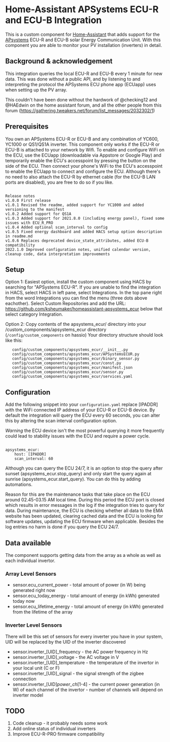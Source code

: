 # Home-Assistant APSystems ECU-R and ECU-B Integration
This is a custom component for [Home-Assistant](http://home-assistant.io) that adds support for the [APsystems](http://www.apsystems.com) ECU-R and ECU-B solar Energy Communication Unit. With this component you are able to monitor your PV installation (inverters) in detail.


## Background & acknowledgement
This integration queries the local ECU-R and ECU-B every 1 minute for new data. This was done without a public API, and by listening to and interpreting the protocol the APSystems ECU phone app (ECUapp) uses when setting up the PV array.

This couldn't have been done without the hardwork of @checking12 and @HAEdwin on the home assistant forum, and all the other people from this forum (https://gathering.tweakers.net/forum/list_messages/2032302/1)

## Prerequisites
You own an APSystems ECU-R or ECU-B and any combination of YC600, YC1000 or QS1/QS1A inverter.
This component only works if the ECU-R or ECU-B is attached to your network by Wifi. To enable and configure WiFi on the ECU, use the ECUapp (downloadable via Appstore or Google Play) and temporarily enable the ECU's accesspoint by pressing the button on the side of the ECU. Then connect your phone's WiFi to the ECU's accesspoint to enable the ECUapp to connect and configure the ECU.
Although there's no need to also attach the ECU-R by ethernet cable (for the ECU-B LAN ports are disabled), you are free to do so if you like.
```

Release notes
v1.0.0 First release
v1.0.1 Revised the readme, added support for YC1000 and added versioning to the manifest
v1.0.2 Added support for QS1A
v1.0.3 Added support for 2021.8.0 (including energy panel), fixed some issues with ECU_R_PRO
v1.0.4 Added optional scan_interval to config
v1.0.5 Fixed energy dashboard and added HACS setup option description in readme.md
v1.0.6 Replaces deprecated device_state_attributes, added ECU-B compatibility
2022.1.0 Improved configuration notes, unified calendar version, cleanup code, data interpretation improvements
```

## Setup
Option 1:
Easiest option, install the custom component using HACS by searching for "APSystems ECU-R". If you are unable to find the integration in HACS, select HACS in left pane, select Integrations. In the top pane right from the word Integrations you can find the menu (three dots above eachother). Select Custom Repositories and add the URL: https://github.com/ksheumaker/homeassistant-apsystems_ecur below that select category Integration.

Option 2:
Copy contents of the apsystems_ecur/ directory into your <HA-CONFIG>/custom_components/apsystems_ecur directory (```/config/custom_components``` on hassio)
Your directory structure should look like this:
```
   config/custom_components/apsystems_ecur/__init__.py
   config/custom_components/apsystems_ecur/APSystemsECUR.py
   config/custom_components/apsystems_ecur/binary_sensor.py
   config/custom_components/apsystems_ecur/const.py
   config/custom_components/apsystems_ecur/manifest.json
   config/custom_components/apsystems_ecur/sensor.py
   config/custom_components/apsystems_ecur/services.yaml
```

## Configuration
Add the following snippet into your ```configuration.yaml```  replace [IPADDR] with the WiFi connected IP address of your ECU-R or ECU-B device. By default the integration will query the ECU every 60 seconds, you can alter this by altering the scan interval configuration option.  

_Warning_ the ECU device isn't the most powerful querying it more frequently could lead to stability issues with the ECU and require a power cycle.

```

apsystems_ecur:
    host: [IPADDR]
    scan_interval: 60

```
Although you can query the ECU 24/7, it is an option to stop the query after sunset (apsystems_ecur.stop_query) and only start the query again at sunrise (apsystems_ecur.start_query). You can do this by adding automations. 

Reason for this are the maintenance tasks that take place on the ECU around 02.45-03.15 AM local time. During this period the ECU port is closed which results in error messages in the log if the integration tries to query for data. During maintenance, the ECU is checking whether all data to the EMA website has been updated, clearing cached data and the ECU is looking for software updates, updating the ECU firmware when applicable. Besides the log entries no harm is done if you query the ECU 24/7.

## Data available
The component supports getting data from the array as a whole as well as each individual invertor.

### Array Level Sensors
* sensor.ecu_current_power - total amount of power (in W) being generated right now
* sensor.ecu_today_energy - total amount of energy (in kWh) generated today now
* sensor.ecu_lifetime_energy - total amount of energy (in kWh) generated from the lifetime of the array

### Inverter Level Sensors
There will be this set of sensors for every inverter you have in your system, UID will be replaced by the UID of the inverter discovered

* sensor.inverter_[UID]_frequency - the AC power frequency in Hz
* sensor.inverter_[UID]_voltage - the AC voltage in V
* sensor.inverter_[UID]_temperature - the temperature of the invertor in your local unit (C or F)
* sensor.inverter_[UID]_signal - the signal strength of the zigbee connection
* sensor.inverter_[UID]_power_ch_[1-4] - the current power generation (in W) of each channel of the invertor - number of channels will depend on inverter model

## TODO
1. Code cleanup - it probably needs some work
2. Add online status of individual inverters
3. Improve ECU-R-PRO firmware compatibility
